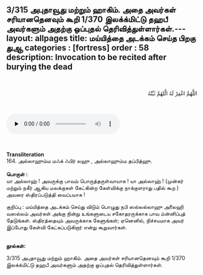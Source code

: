 3/315 அபுதாவூது மற்றும் ஹாகிம். அதை அவர்கள் சரியானதெனவும் கூறி 1/370
இலக்க்மிட்டு தஹபீ அவர்களும் அதற்கு ஒப்புதல் தெரிவித்துள்ளார்கள்.---
layout: allpages
title:  மய்யித்தை அடக்கம் செய்த பிறகு துஆ
categories : [fortress]
order : 58
description: Invocation to be recited after burying the dead
---

&nbsp;
<div class="arabictext" dir="RTL">

اللَّهُمَّ اغْفِرْ لَهُ الَّلهُمَّ ثَبِّتْهُ

</div>

&nbsp;


<audio controls  preload="none">
  <source src="{{ site.baseurl }}/audio/fortress/164.mp3" type="audio/mpeg">
Your browser does not support the audio element.
</audio>

&nbsp;

<div class="duaextra" tabindex="0"> <div onclick = "void(0)"><strong>Transliteration</strong></div> <div class="extra">
164. அல்லாஹும்ம மஃக் ஃபிர் லஹு , அல்லாஹும்ம தப்பித்ஹு.

</div> </div> &nbsp; 
<div class="duaextra" tabindex="0"> <div onclick = "void(0)"><strong> பொருள் : </strong></div> <div class="extra">
யா அல்லாஹ் !  அவருக்கு பாவம் பொருத்தருள்வாயாக !  யா அல்லாஹ் ! (முன்கர் மற்றும் நகீர் ஆகிய மலக்குகள் கேட்கின்ற கேள்விக்கு நாக்குளராது பதில் கூற ) அவரை ஸ்திரப்படுத்தி வைப்பயாக !

குறிப்பு  : மய்யித்தை அடக்கம் செய்து விடும் பொழுது நபி ஸல்லல்லாஹு அலைஹி வஸல்லம் அவர்கள் அங்கு  நின்று உங்களுடைய சகோதரருக்காக பாவ ம்ன்னிப்புத்  தேடுங்கள். ஸ்திரத்தையும் அவருக்காக கேளுங்கள்; ஏனெனில், நிச்சயமாக அவர் இப்போது கேள்வி கேட்கப்படுகிறார் என்று கூறுவார்கள்.
</div> </div> &nbsp;
<div class="duaextra" tabindex="0"> <div onclick = "void(0)"><strong>நூல்கள்:</strong></div> <div class="extra">

3/315 அபுதாவூது மற்றும் ஹாகிம். அதை அவர்கள் சரியானதெனவும் கூறி 1/370
இலக்க்மிட்டு தஹபீ அவர்களும் அதற்கு ஒப்புதல் தெரிவித்துள்ளார்கள்.
</div> </div>
